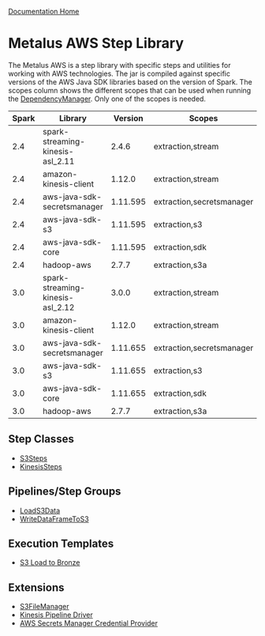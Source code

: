 [Documentation Home](../docs/readme.md)

# Metalus AWS Step Library
The Metalus AWS is a step library with specific steps and utilities for working with AWS technologies. The jar 
is compiled against specific versions of the AWS Java SDK libraries based on the version of Spark. The scopes
column shows the different scopes that can be used when running the [DependencyManager](../docs/dependency-manager.md).
Only one of the scopes is needed.

|Spark|Library|Version|Scopes|
------|-------|-------|------|
|2.4|spark-streaming-kinesis-asl_2.11|2.4.6|extraction,stream
|2.4|amazon-kinesis-client|1.12.0|extraction,stream
|2.4|aws-java-sdk-secretsmanager|1.11.595|extraction,secretsmanager
|2.4|aws-java-sdk-s3|1.11.595|extraction,s3
|2.4|aws-java-sdk-core|1.11.595|extraction,sdk
|2.4|hadoop-aws|2.7.7|extraction,s3a
|3.0|spark-streaming-kinesis-asl_2.12|3.0.0|extraction,stream
|3.0|amazon-kinesis-client|1.12.0|extraction,stream
|3.0|aws-java-sdk-secretsmanager|1.11.655|extraction,secretsmanager
|3.0|aws-java-sdk-s3|1.11.655|extraction,s3
|3.0|aws-java-sdk-core|1.11.655|extraction,sdk
|3.0|hadoop-aws|2.7.7|extraction,s3a

## Step Classes
* [S3Steps](docs/s3steps.md)
* [KinesisSteps](docs/kinesissteps.md)

## Pipelines/Step Groups
* [LoadS3Data](docs/loads3data.md)
* [WriteDataFrameToS3](docs/writedataframetos3.md)

## Execution Templates
* [S3 Load to Bronze](docs/s3loadtobronze.md)

## Extensions
* [S3FileManager](docs/s3filemanager.md)
* [Kinesis Pipeline Driver](docs/kinesispipelinedriver.md)
* [AWS Secrets Manager Credential Provider](docs/awssecretsmanager-credentialprovider.md)
